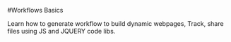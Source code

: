 #Workflows Basics

Learn how to generate workflow to build dynamic webpages, Track, share files using JS and JQUERY code libs. 